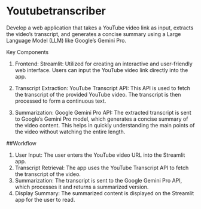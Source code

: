 # Youtubetranscriber
Develop a web application that takes a YouTube video link as input, extracts the video’s transcript, and generates a concise summary using a Large Language Model (LLM) like Google’s Gemini Pro.

Key Components
1. Frontend:
Streamlit: Utilized for creating an interactive and user-friendly web interface. Users can input the YouTube video link directly into the app.

2. Transcript Extraction:
YouTube Transcript API: This API is used to fetch the transcript of the provided YouTube video. The transcript is then processed to form a continuous text.

3. Summarization:
Google Gemini Pro API: The extracted transcript is sent to Google’s Gemini Pro model, which generates a concise summary of the video content. This helps in quickly understanding the main points of the video without watching the entire length.


##Workflow
1. User Input: The user enters the YouTube video URL into the Streamlit app.
2. Transcript Retrieval: The app uses the YouTube Transcript API to fetch the transcript of the video.
3. Summarization: The transcript is sent to the Google Gemini Pro API, which processes it and returns a summarized version.
4. Display Summary: The summarized content is displayed on the Streamlit app for the user to read.
